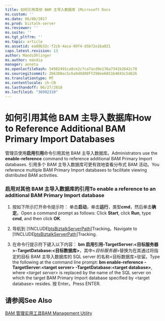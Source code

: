 ```yaml
---
title: 如何引用其他 BAM 主导入数据库 |Microsoft Docs
ms.custom: ''
ms.date: 06/08/2017
ms.prod: biztalk-server
ms.reviewer: ''
ms.suite: ''
ms.tgt_pltfrm: ''
ms.topic: article
ms.assetid: ea80b32c-f2cb-4aca-89f4-d5b72e1ba021
caps.latest.revision: 13
author: MandiOhlinger
ms.author: mandia
manager: anneta
ms.openlocfilehash: 54982491ca8ce2c7ca7acd9e176a7341b2642c78
ms.sourcegitcommit: 266308ec5c6a9d8d80ff298ee6051b4843c5d626
ms.translationtype: MT
ms.contentlocale: zh-CN
ms.lasthandoff: 06/27/2018
ms.locfileid: "36992310"
---
```

# <a name="how-to-reference-additional-bam-primary-import-databases"></a><span data-ttu-id="ca05d-102">如何引用其他 BAM 主导入数据库</span><span class="sxs-lookup"><span data-stu-id="ca05d-102">How to Reference Additional BAM Primary Import Databases</span></span>
<span data-ttu-id="ca05d-103">管理员使用**启用引用**命令引用其他 BAM 主导入数据库。</span><span class="sxs-lookup"><span data-stu-id="ca05d-103">Administrators use the **enable-reference** command to reference additional BAM Primary Import databases.</span></span> <span data-ttu-id="ca05d-104">引用多个 BAM 主导入数据库可更有效地查看分布式 BAM 活动。</span><span class="sxs-lookup"><span data-stu-id="ca05d-104">You reference multiple BAM Primary Import databases to facilitate viewing distributed BAM activities.</span></span>  
  
### <a name="to-enable-a-reference-to-an-additional-bam-primary-import-database"></a><span data-ttu-id="ca05d-105">启用对其他 BAM 主导入数据库的引用</span><span class="sxs-lookup"><span data-stu-id="ca05d-105">To enable a reference to an additional BAM Primary Import database</span></span>  
  
1. <span data-ttu-id="ca05d-106">按如下所示打开命令提示符： 单击**启动**，单击**运行**，类型**cmd**，然后单击**确定**。</span><span class="sxs-lookup"><span data-stu-id="ca05d-106">Open a command prompt as follows: Click **Start**, click **Run**, type **cmd**, and then click **OK**.</span></span>  
  
2. <span data-ttu-id="ca05d-107">导航到 [!INCLUDE[btsBiztalkServerPath](../includes/btsbiztalkserverpath-md.md)]Tracking。</span><span class="sxs-lookup"><span data-stu-id="ca05d-107">Navigate to [!INCLUDE[btsBiztalkServerPath](../includes/btsbiztalkserverpath-md.md)]Tracking.</span></span>  
  
3. <span data-ttu-id="ca05d-108">在命令行提示符下键入以下内容： **bm 启用引用-TargetServer:\<目标服务器\>-TargetDatabase:\<目标数据库\>**，其中\<*目标服务器*\>替换为在其通过将指定的目标 BAM 主导入数据库的 SQL server 的名称\<目标数据库\>驻留。</span><span class="sxs-lookup"><span data-stu-id="ca05d-108">Type the following at the command line prompt: **bm enable-reference -TargetServer:\<target server\> -TargetDatabase:\<target database\>**, where \<*target server*\> is replaced by the name of the SQL server on which the target BAM Primary Import database specified by \<target database\> resides.</span></span> <span data-ttu-id="ca05d-109">按 Enter。</span><span class="sxs-lookup"><span data-stu-id="ca05d-109">Press ENTER.</span></span>  
  
## <a name="see-also"></a><span data-ttu-id="ca05d-110">请参阅</span><span class="sxs-lookup"><span data-stu-id="ca05d-110">See Also</span></span>  
 [<span data-ttu-id="ca05d-111">BAM 管理实用工具</span><span class="sxs-lookup"><span data-stu-id="ca05d-111">BAM Management Utility</span></span>](../core/bam-management-utility.md)